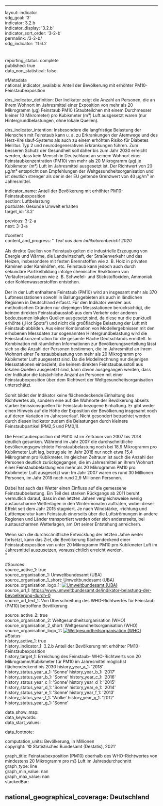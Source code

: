 ---

layout: indicator    
sdg_goal: '3'    
indicator: 3.2.b    
indicator_display: '3.2.b'    
indicator_sort_order: '3-2-b'    
permalink: /3-2-b/    
sdg_indicator: '11.6.2    

#    
reporting_status: complete    
published: true    
data_non_statistical: false    


#Metadata    
national_indicator_available: Anteil der Bevölkerung mit erhöhter PM10-Feinstaubexposition    
    
dns_indicator_definition: Der Indikator zeigt die Anzahl an Personen, die an ihrem Wohnort im Jahresmittel einer Exposition von mehr als 20 Mikrogramm (µg) Feinstaub PM10 (Staubteilchen mit einem Durchmesser kleiner 10 Mikrometer) pro Kubikmeter (m³) Luft ausgesetzt waren (nur Hintergrundbelastungen, ohne lokale Quellen).    
    
dns_indicator_intention: Insbesondere die langfristige Belastung der Menschen mit Feinstaub kann u. a. zu Erkrankungen der Atemwege und des Herz-Kreislauf-Systems als auch zu einem erhöhten Risiko für Diabetes Mellitus Typ 2 und neurodegenerativen Erkrankungen führen. Zum besseren Schutz der Gesundheit soll daher bis zum Jahr 2030 erreicht werden, dass kein Mensch in Deutschland an seinem Wohnort einer Feinstaubkonzentration (PM10) von mehr als 20 Mikrogramm (μg) je Kubikmeter (m³) Luft im Jahresmittel ausgesetzt ist. Der Richtwert von 20 µg/m³ entspricht den Empfehlungen der Weltgesundheitsorganisation und ist deutlich strenger als der in der EU geltende Grenzwert von 40 µg/m³ im Jahresmittel.    
    
indicator_name: Anteil der Bevölkerung mit erhöhter PM10-Feinstaubexposition    
section: Luftbelastung    
postulate: Gesunde Umwelt erhalten    
target_id: '3.2'    
    
previous: 3-2-a    
next: 3-3-a    
    
#content    
content_and_progress: "<i> Text aus dem Indikatorenbericht 2020</i><br><br>Als direkte Quellen von Feinstaub gelten die industrielle Erzeugung von Energie und Wärme, die Landwirtschaft, der Straßenverkehr und das Heizen, insbesondere mit festen Brennstoffen wie z. B. Holz in privaten Kaminen oder Kaminöfen, etc. Feinstaub kann jedoch auch durch sekundäre Partikelbildung infolge chemischer Reaktionen von Vorläufersubstanzen wie z. B. Schwefel- und Stickstoffoxiden, Ammoniak oder Kohlenwasserstoffen entstehen.<br><br>Der in der Luft enthaltene Feinstaub (PM10) wird an insgesamt mehr als 370 Luftmessstationen sowohl in Ballungsgebieten als auch in ländlichen Regionen in Deutschland erfasst. Für den Indikator werden aus methodischen Gründen nur diejenigen Messstationen berücksichtigt, die keinem direkten Feinstaubausstoß aus dem Verkehr oder anderen bedeutsamen lokalen Quellen ausgesetzt sind, da diese nur die punktuell erhöhte („Hot Spots“) und nicht die großflächige Belastung der Luft mit Feinstaub abbilden. Aus einer Kombination von Modellergebnissen mit den erhobenen Messdaten zur sogenannten Hintergrundbelastung wird die Feinstaubkonzentration für die gesamte Fläche Deutschlands ermittelt. In Kombination mit räumlichen Informationen zur Bevölkerungsverteilung lässt sich so die Anzahl der Personen bestimmen, die im Jahresmittel an ihrem Wohnort einer Feinstaubbelastung von mehr als 20 Mikrogramm pro Kubikmeter Luft ausgesetzt sind. Da die Modellrechnung nur diejenigen Messstationen einbezieht, die keinem direkten Feinstaubausstoß aus lokalen Quellen ausgesetzt sind, kann davon ausgegangen werden, dass der Indikator die tatsächliche Anzahl an Personen mit einer Feinstaubexposition über dem Richtwert der Weltgesundheitsorganisation unterschätzt.<br><br>Somit bildet der Indikator keine flächendeckende Einhaltung des Richtwertes ab, sondern eine auf die Wohnorte der Bevölkerung abseits starker Emissionsquellen für Feinstaub bezogene Einhaltung. Er gibt weder einen Hinweis auf die Höhe der Exposition der Bevölkerung insgesamt noch auf deren Variation im Jahresverlauf. Nicht gesondert betrachtet werden durch diesen Indikator zudem die Belastungen durch kleinere Feinstaubpartikel (PM2,5 und PM0,1).<br><br>Die Feinstaubexposition mit PM10 ist im Zeitraum von 2007 bis 2018 deutlich gesunken. Während im Jahr 2007 die durchschnittliche bevölkerungsgewichtete Feinstaubbelastung noch bei 18,9 Mikrogramm pro Kubikmeter Luft lag, betrug sie im Jahr 2018 nur noch etwa 15,4 Mikrogramm pro Kubikmeter. Im gleichen Zeitraum ist auch die Anzahl der Personen deutlich zurückgegangen, die im Jahresmittel an ihrem Wohnort einer Feinstaubbelastung von mehr als 20 Mikrogramm PM10 pro Kubikmeter Luft ausgesetzt war: Im Jahr 2007 waren es rund 30 Millionen Personen, im Jahr 2018 noch rund 2,9 Millionen Personen.<br><br>Dabei hat auch das Wetter einen Einfluss auf die gemessene Feinstaubbelastung. Ein Teil des starken Rückgangs ab 2011 beruht vermutlich darauf, dass in den letzten Jahren vergleichsweise wenig austauscharme Wetterlagen in den Wintermonaten auftraten, wobei dieser Effekt seit dem Jahr 2015 stagniert. Je nach Windstärke, -richtung und Lufttemperatur kann Feinstaub einerseits über die Luftströmungen in andere Regionen und Länder transportiert werden oder sich andererseits, bei austauscharmen Wetterlagen, am Ort seiner Entstehung anreichern.<br><br>Wenn sich die durchschnittliche Entwicklung der letzten Jahre weiter fortsetzt, kann das Ziel, die Bevölkerung flächendeckend einer Feinstaubexposition von unter 20 Mikrogramm PM10 pro Kubikmeter Luft im Jahresmittel auszusetzen, voraussichtlich erreicht werden.<br>"    
    
#Sources    
source_active_1: true                    
source_organisation_1: Umweltbundesamt (UBA)                    
source_organisation_1_short: Umweltbundesamt (UBA)                    
source_organisation_logo_1: <a href="https://www.umweltbundesamt.de/"><img src="https://g205sdgs.github.io/sdg-indicators/public/logos/uba.png" alt=" Umweltbundesamt (UBA)" title="Klicken Sie hier um zu der Homepage der Organisation zu gelangen" /></a>                    
source_url_1: https://www.umweltbundesamt.de/indikator-belastung-der-bevoelkerung-durch-0                        
source_url_text_1: Von Überschreitung des WHO-Richtwertes für Feinstaub (PM10) betroffene Bevölkerung                        

source_active_2: true                    
source_organisation_2: Weltgesundheitsorganisation (WHO)                    
source_organisation_2_short: Weltgesundheitsorganisation (WHO)                    
source_organisation_logo_2: <a href="http://www.euro.who.int/de/home"><img src="https://g205sdgs.github.io/sdg-indicators/public/logos/who.png" alt=" Weltgesundheitsorganisation (WHO)" title="Klicken Sie hier um zu der Homepage der Organisation zu gelangen" /></a>                        
#Status    
history_active_1: true                    
history_indicator_1: 3.2.b Anteil der Bevölkerung mit erhöhter PM10-Feinstaubexposition                    
history_target_1:  Erreichung des Feinstaub- WHO-Richtwerts von 20 Mikrogramm/Kubikmeter für  PM10 im Jahresmittel möglichst flächendeckend bis 2030
history_year_a_1: '2018'                            
history_status_year_a_1: 'Sonne'
history_year_b_1: '2017'                            
history_status_year_b_1: 'Sonne'
history_year_c_1: '2016'                            
history_status_year_c_1: 'Sonne'
history_year_d_1: '2015'                            
history_status_year_d_1: 'Sonne'
history_year_e_1: '2014'                            
history_status_year_e_1: 'Sonne'
history_year_f_1: '2013'                            
history_status_year_f_1: 'Wolke'
history_year_g_1: '2012'                            
history_status_year_g_1: 'Sonne'    

data_show_map:     
data_keywords:    
data_start_values:     
    
data_footnote:     
    
computation_units: Bevölkerung, in Millionen    
copyright: '&copy; Statistisches Bundesamt (Destatis), 2021'
    
graph_title: Feinstaubexposition (PM10) oberhalb des WHO-Richtwertes von mindestens 20 Mikrogramm pro m3 Luft im Jahresdurchschnitt    
graph_type: line    
graph_min_value: nan    
graph_max_value: nan    
stackedBar:    

national_geographical_coverage: Deutschland    
---    